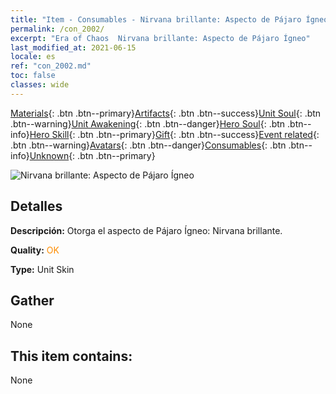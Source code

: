 ```yaml
---
title: "Item - Consumables - Nirvana brillante: Aspecto de Pájaro Ígneo"
permalink: /con_2002/
excerpt: "Era of Chaos  Nirvana brillante: Aspecto de Pájaro Ígneo"
last_modified_at: 2021-06-15
locale: es
ref: "con_2002.md"
toc: false
classes: wide
---
```

 [Materials](/ItemsES/){: .btn .btn--primary}[Artifacts](/ItemsES/Artifacts/){: .btn .btn--success}[Unit Soul](/ItemsES/UnitSoul/){: .btn .btn--warning}[Unit Awakening](/ItemsES/UnitAwakening/){: .btn .btn--danger}[Hero Soul](/ItemsES/HeroSoul/){: .btn .btn--info}[Hero Skill](/ItemsES/HeroSkill/){: .btn .btn--primary}[Gift](/ItemsES/Gift/){: .btn .btn--success}[Event related](/ItemsES/Events/){: .btn .btn--warning}[Avatars](/ItemsES/Avatars/){: .btn .btn--danger}[Consumables](/ItemsES/Consumables/){: .btn .btn--info}[Unknown](/ItemsES/Unknown/){: .btn .btn--primary}

 ![Nirvana brillante: Aspecto de Pájaro Ígneo](/images/u/ti_fenghuangpifu.jpg)

## Detalles
 **Descripción:** Otorga el aspecto de Pájaro Ígneo: Nirvana brillante.

 **Quality:** <span style="color: #FF8C00">OK</span>

 **Type:** Unit Skin

## Gather

  None

## This item contains:

  None

